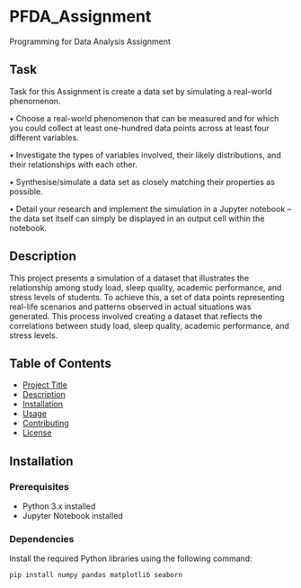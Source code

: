 # PFDA_Assignment
Programming for Data Analysis Assignment
## Task
Task for this Assignment is create a data set by simulating a real-world phenomenon.

• Choose a real-world phenomenon that can be measured and for which you could
collect at least one-hundred data points across at least four different variables.

• Investigate the types of variables involved, their likely distributions, and their
relationships with each other.

• Synthesise/simulate a data set as closely matching their properties as possible.

• Detail your research and implement the simulation in a Jupyter notebook – the
data set itself can simply be displayed in an output cell within the notebook.

## Description
This project presents a simulation of a dataset that illustrates the relationship among study load, sleep quality, academic performance, and stress levels of students. To achieve this, a set of data points representing real-life scenarios and patterns observed in actual situations was generated. This process involved creating a dataset that reflects the correlations between study load, sleep quality, academic performance, and stress levels.

## Table of Contents
- [Project Title](#project-title)
- [Description](#description)
- [Installation](#installation)
- [Usage](#usage)
- [Contributing](#contributing)
- [License](#license)




## Installation

### Prerequisites
- Python 3.x installed
- Jupyter Notebook installed


### Dependencies
Install the required Python libraries using the following command:

```bash
pip install numpy pandas matplotlib seaborn